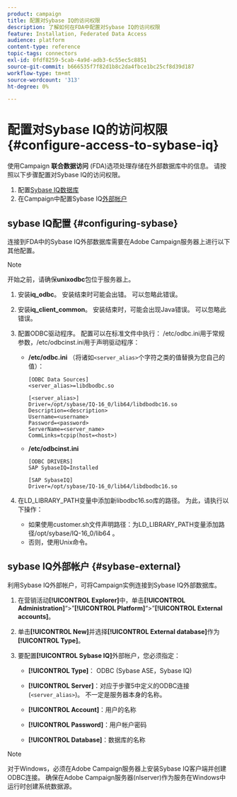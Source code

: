 ```yaml
---
product: campaign
title: 配置对Sybase IQ的访问权限
description: 了解如何在FDA中配置对Sybase IQ的访问权限
feature: Installation, Federated Data Access
audience: platform
content-type: reference
topic-tags: connectors
exl-id: 0fdf8259-5cab-4a9d-adb3-6c55ec5c8851
source-git-commit: b666535f7f82d1b8c2da4fbce1bc25cf8d39d187
workflow-type: tm+mt
source-wordcount: '313'
ht-degree: 0%

---
```


# 配置对Sybase IQ的访问权限 {#configure-access-to-sybase-iq}



使用Campaign **联合数据访问** (FDA)选项处理存储在外部数据库中的信息。 请按照以下步骤配置对Sybase IQ的访问权限。

1. 配置[Sybase IQ数据库](#configuring-sybase)
1. 在Campaign中配置Sybase IQ[外部帐户](#sybase-external)

## sybase IQ配置 {#configuring-sybase}

连接到FDA中的Sybase IQ外部数据库需要在Adobe Campaign服务器上进行以下其他配置。

>[!NOTE]
>
>开始之前，请确保&#x200B;**unixodbc**&#x200B;包位于服务器上。

1. 安装&#x200B;**iq_odbc**。 安装结束时可能会出错。 可以忽略此错误。

1. 安装&#x200B;**iq_client_common**。 安装结束时，可能会出现Java错误。 可以忽略此错误。

1. 配置ODBC驱动程序。 配置可以在标准文件中执行： /etc/odbc.ini用于常规参数，/etc/odbcinst.ini用于声明驱动程序：

   * **/etc/odbc.ini** （将诸如`<server_alias>`个字符之类的值替换为您自己的值）：

     ```
     [ODBC Data Sources]
     <server_alias>=libdbodbc.so
     
     [<server_alias>]
     Driver=/opt/sybase/IQ-16_0/lib64/libdbodbc16.so
     Description=<description>
     Username=<username>
     Password=<password>
     ServerName=<server_name>
     CommLinks=tcpip(host=<host>)
     ```

   * **/etc/odbcinst.ini**

     ```
     [ODBC DRIVERS]
     SAP SybaseIQ=Installed
     
     [SAP SybaseIQ]
     Driver=/opt/sybase/IQ-16_0/lib64/libdbodbc16.so
     ```

1. 在LD_LIBRARY_PATH变量中添加新libodbc16.so库的路径。 为此，请执行以下操作：

   * 如果使用customer.sh文件声明路径：为LD_LIBRARY_PATH变量添加路径/opt/sybase/IQ-16_0/lib64 。
   * 否则，使用Unix命令。

## sybase IQ外部帐户 {#sybase-external}

利用Sybase IQ外部帐户，可将Campaign实例连接到Sybase IQ外部数据库。

1. 在营销活动&#x200B;**[!UICONTROL Explorer]**&#x200B;中，单击&#x200B;**[!UICONTROL Administration]**“>”**[!UICONTROL Platform]**“>”**[!UICONTROL External accounts]**。

1. 单击&#x200B;**[!UICONTROL New]**&#x200B;并选择&#x200B;**[!UICONTROL External database]**&#x200B;作为&#x200B;**[!UICONTROL Type]**。

1. 要配置&#x200B;**[!UICONTROL Sybase IQ]**&#x200B;外部帐户，您必须指定：

   * **[!UICONTROL Type]**： ODBC (Sybase ASE，Sybase IQ)

   * **[!UICONTROL Server]**：对应于步骤5中定义的ODBC连接(`<server_alias>`)。 不一定是服务器本身的名称。

   * **[!UICONTROL Account]**：用户的名称

   * **[!UICONTROL Password]**：用户帐户密码

   * **[!UICONTROL Database]**：数据库的名称

>[!NOTE]
>
>对于Windows，必须在Adobe Campaign服务器上安装Sybase IQ客户端并创建ODBC连接。 确保在Adobe Campaign服务器(nlserver)作为服务在Windows中运行时创建系统数据源。
